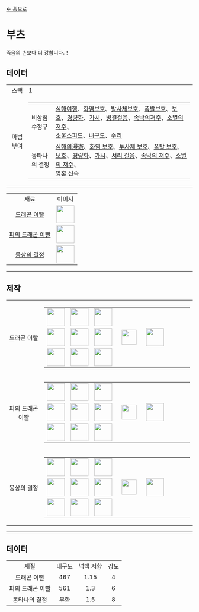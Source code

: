[← 홈으로](../)
# 부츠
죽음의 손보다 더 강합니다.！

## 데이터
<table>
    <tr><td align="end">스택</td><td>1</td></tr>
    <tr><td align="end">마법 부여</td><td>
        <table>
            <tr><td>비상점수정구</td><td><a href="https://minecraft.fandom.com/ko/wiki/심해_여행">심해여행</a>、<a href="https://minecraft.fandom.com/ko/wiki/화염_보호">화염보호</a>、<a href="https://minecraft.fandom.com/ko/wiki/발사체_보호">발사체보호</a>、<a href="https://minecraft.fandom.com/ko/wiki/폭발_보호">폭발보호</a>、<a href="https://minecraft.fandom.com/ko/wiki/보호">보호</a>、<a href="https://minecraft.fandom.com/ko/wiki/경량화">경량화</a>、<a href="https://minecraft.fandom.com/ko/wiki/가시">가시</a>、<a href="https://minecraft.fandom.com/ko/wiki/얼음_걸음">빙결걸음</a>、<a href="https://minecraft.fandom.com/ko/wiki/속박의_저주">속박의저주</a>、<a href="https://minecraft.fandom.com/ko/wiki/소멸의_저주">소멸의저주</a>、<br/><a href="https://minecraft.fandom.com/ko/wiki/소울_스피드">소울스피드</a>、<a href="https://minecraft.fandom.com/ko/wiki/내구도">내구도</a>、<a href="https://minecraft.fandom.com/ko/wiki/수리">수리</a></td></tr>
            <tr><td>몽타나의 결정</td><td><a href="https://minecraft.fandom.com/ko/wiki/심해의_漫遊">심해의漫遊</a>、<a href="https://minecraft.fandom.com/ko/wiki/화염_보호">화염 보호</a>、<a href="https://minecraft.fandom.com/ko/wiki/발사체_보호">투사체 보호</a>、<a href="https://minecraft.fandom.com/ko/wiki/폭발_보호">폭발 보호</a>、<a href="https://minecraft.fandom.com/ko/wiki/보호">보호</a>、<a href="https://minecraft.fandom.com/ko/wiki/경량화">경량화</a>、<a href="https://minecraft.fandom.com/ko/wiki/가시">가시</a>、<a href="https://minecraft.fandom.com/ko/wiki/서리_걸음">서리 걸음</a>、<a href="https://minecraft.fandom.com/ko/wiki/속박의_저주">속박의 저주</a>、<a href="https://minecraft.fandom.com/ko/wiki/소멸의_저주">소멸의 저주</a>、<br/><a href="https://minecraft.fandom.com/ko/wiki/영혼_신속">영혼 신속</a></td></tr>
        </table>
    </td></tr>
</table>
<table>
    <tr><td align="center">재료</td><td align="center">이미지</td></tr>
    <tr><td align="center"><a href="dragon_tooth.md">드래곤 이빨</a></td><td><img src="https://i.imgur.com/eTBvKLO.png" height="48"/></td></tr>
    <tr><td align="center"><a href="dragon_blood_tooth.md">피의 드래곤 이빨</a></td><td><img src="https://i.imgur.com/PAuaERZ.png" height="48"/></td></tr>
    <tr><td align="center"><a href="nightmare_crystal.md">몽상의 결정</a></td><td><img src="https://i.imgur.com/JZu4crW.png" height="48"/></td></tr>
</table>

---

## 제작
<table>
    <tr>
        <td align="center">드래곤 이빨</td>
        <td>
            <table>
                <tr><td><img src="https://i.imgur.com/wl43BjZ.png" width="48"/></td><td><img src="https://i.imgur.com/wl43BjZ.png" width="48"/></td><td><img src="https://i.imgur.com/wl43BjZ.png" width="48"/></td><td colspan="3"></td></tr>
                <tr><td><img src="https://i.imgur.com/ZJn6ZOj.png" width="48"/></td><td><img src="https://i.imgur.com/wl43BjZ.png" width="48"/></td><td><img src="https://i.imgur.com/ZJn6ZOj.png" width="48"/></td><td width="70" align="center"><img src="https://i.imgur.com/VE0KqIE.png" width="40"/></td><td><img src="https://i.imgur.com/eTBvKLO.png" width="48"/></td><td width="70"></td></tr>
                <tr><td><img src="https://i.imgur.com/ZJn6ZOj.png" width="48"/></td><td><img src="https://i.imgur.com/wl43BjZ.png" width="48"/></td><td><img src="https://i.imgur.com/ZJn6ZOj.png" width="48"/></td><td colspan="3"></td></tr>
            </table>
        </td>
    </tr>
    <tr>
        <td align="center">피의 드래곤 이빨</td>
        <td>
            <table>
                <tr><td><img src="https://i.imgur.com/wl43BjZ.png" width="48"/></td><td><img src="https://i.imgur.com/wl43BjZ.png" width="48"/></td><td><img src="https://i.imgur.com/wl43BjZ.png" width="48"/></td><td colspan="3"></td></tr>
                <tr><td><img src="https://i.imgur.com/DWX8hfU.png" width="48"/></td><td><img src="https://i.imgur.com/wl43BjZ.png" width="48"/></td><td><img src="https://i.imgur.com/DWX8hfU.png" width="48"/></td><td width="70" align="center"><img src="https://i.imgur.com/VE0KqIE.png" width="40"/></td><td><img src="https://i.imgur.com/PAuaERZ.png" width="48"/></td><td width="70"></td></tr>
                <tr><td><img src="https://i.imgur.com/DWX8hfU.png" width="48"/></td><td><img src="https://i.imgur.com/wl43BjZ.png" width="48"/></td><td><img src="https://i.imgur.com/DWX8hfU.png" width="48"/></td><td colspan="3"></td></tr>
            </table>
        </td>
    </tr>
    <tr>
        <td align="center">몽상의 결정</td>
        <td>
            <table>
                <tr><td><img src="https://i.imgur.com/wl43BjZ.png" width="48"/></td><td><img src="https://i.imgur.com/wl43BjZ.png" width="48"/></td><td><img src="https://i.imgur.com/wl43BjZ.png" width="48"/></td><td colspan="3"></td></tr>
                <tr><td><img src="https://i.imgur.com/pivPa8U.png" width="48"/></td><td><img src="https://i.imgur.com/wl43BjZ.png" width="48"/></td><td><img src="https://i.imgur.com/pivPa8U.png" width="48"/></td><td width="70" align="center"><img src="https://i.imgur.com/VE0KqIE.png" width="40"/></td><td><img src="https://i.imgur.com/JZu4crW.png" width="48"/></td><td width="70"></td></tr>
                <tr><td><img src="https://i.imgur.com/pivPa8U.png" width="48"/></td><td><img src="https://i.imgur.com/wl43BjZ.png" width="48"/></td><td><img src="https://i.imgur.com/pivPa8U.png" width="48"/></td><td colspan="3"></td></tr>
            </table>
        </td>
    </tr>
</table>

---

## 데이터

<table>
    <tr><td align="center">재질</td><td align="center">내구도</td><td align="center">넉백 저항</td><td align="center">강도</td></tr>
    <tr><td align="center">드래곤 이빨</td><td align="center">467</td><td align="center">1.15</td><td align="center">4</td></tr>
    <tr><td align="center">피의 드래곤 이빨</td><td align="center">561</td><td align="center">1.3</td><td align="center">6</td></tr>
    <tr><td align="center">몽타나의 결정</td><td align="center">무한</td><td align="center">1.5</td><td align="center">8</td></tr>
</table>

